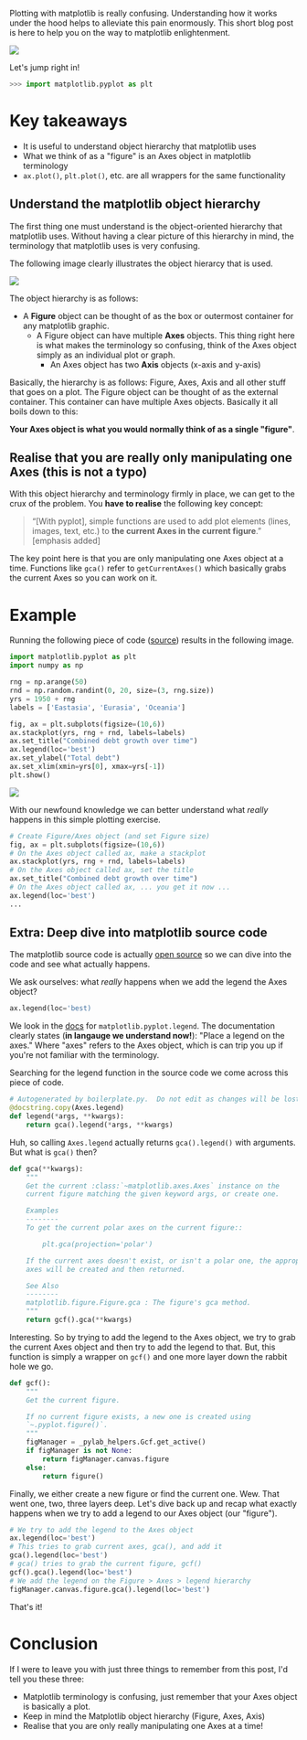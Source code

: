 Plotting with matplotlib is really confusing. Understanding how it works
under the hood helps to alleviate this pain enormously. This short blog post
is here to help you on the way to matplotlib enlightenment.

<img src="/assets/2019-12-24-matplotlib/matplotlib.jpg">

Let's jump right in!

```python
>>> import matplotlib.pyplot as plt
```

# Key takeaways

* It is useful to understand object hierarchy that matplotlib uses
* What we think of as a "figure" is an Axes object in matplotlib terminology
* `ax.plot()`, `plt.plot()`, etc. are all wrappers for the same functionality

## Understand the matplotlib object hierarchy

The first thing one must understand is the object-oriented hierarchy
that matplotlib uses. Without having a clear picture of this hierarchy in mind, the
terminology that matplotlib uses is very confusing.

The following image clearly illustrates the object hierarcy that is used. 

<img src="/assets/2019-12-24-matplotlib/matplotlib_hierarchy.png">

The object hierarchy is as follows: 

* A **Figure** object can be thought of as the box or outermost container for any matplotlib graphic. 
    * A Figure object can have multiple **Axes** objects. This thing right here is what makes the terminology so confusing, think of the Axes object simply as an individual plot or graph. 
        * An Axes object has two **Axis** objects (x-axis and y-axis)

Basically, the hierarchy is as follows: Figure, Axes, Axis and all other stuff that goes on a plot. The Figure object can be thought of as the external container. This container can have multiple Axes objects. Basically it all boils down to this: 

**Your Axes object is what you would normally think of as a single "figure"**. 

## Realise that you are really only manipulating one Axes (this is not a typo)

With this object hierarchy and terminology firmly in place, we can get to the
crux of the problem. You **have to realise** the following key concept:

>“[With pyplot], simple functions are used to add plot elements (lines,
images, text, etc.) to **the current Axes in the current figure**.” [emphasis
added]

The key point here is that you are only manipulating one Axes object at a
time. Functions like `gca()` refer to `getCurrentAxes()` which basically
grabs the current Axes so you can work on it.

# Example

Running the following piece of code ([source](https://realpython.com/python-matplotlib-guide/)) results in the following image. 

```python
import matplotlib.pyplot as plt
import numpy as np 

rng = np.arange(50)
rnd = np.random.randint(0, 20, size=(3, rng.size))
yrs = 1950 + rng
labels = ['Eastasia', 'Eurasia', 'Oceania']

fig, ax = plt.subplots(figsize=(10,6))
ax.stackplot(yrs, rng + rnd, labels=labels)
ax.set_title("Combined debt growth over time")
ax.legend(loc='best')
ax.set_ylabel("Total debt")
ax.set_xlim(xmin=yrs[0], xmax=yrs[-1])
plt.show()
```

<img src="/assets/2019-12-24-matplotlib/stackplot.png">

With our newfound knowledge we can better understand what *really* happens in this simple plotting exercise.

```python
# Create Figure/Axes object (and set Figure size)
fig, ax = plt.subplots(figsize=(10,6))
# On the Axes object called ax, make a stackplot
ax.stackplot(yrs, rng + rnd, labels=labels)
# On the Axes object called ax, set the title
ax.set_title("Combined debt growth over time")
# On the Axes object called ax, ... you get it now ... 
ax.legend(loc='best')
...
```

## Extra: Deep dive into matplotlib source code

The matplotlib source code is actually [open source](https://github.com/matplotlib/matplotlib) so we can dive into the code and see what actually happens. 

We ask ourselves: what *really* happens when we add the legend the Axes object?

```python
ax.legend(loc='best)
```

We look in the [docs](https://matplotlib.org/3.1.1/_modules/matplotlib/pyplot.html#legend) for `matplotlib.pyplot.legend`. The documentation clearly states (**in langauge we understand now!**): "Place a legend on the axes." Where "axes" refers to the Axes object, which is can trip you up if you're not familiar with the terminology. 

Searching for the legend function in the source code we come across this piece of code. 

```python
# Autogenerated by boilerplate.py.  Do not edit as changes will be lost.
@docstring.copy(Axes.legend)
def legend(*args, **kwargs):
    return gca().legend(*args, **kwargs)
```

Huh, so calling `Axes.legend` actually returns `gca().legend()` with arguments. But what is `gca()` then? 

```python
def gca(**kwargs):
    """
    Get the current :class:`~matplotlib.axes.Axes` instance on the
    current figure matching the given keyword args, or create one.

    Examples
    --------
    To get the current polar axes on the current figure::

        plt.gca(projection='polar')

    If the current axes doesn't exist, or isn't a polar one, the appropriate
    axes will be created and then returned.

    See Also
    --------
    matplotlib.figure.Figure.gca : The figure's gca method.
    """
    return gcf().gca(**kwargs)
```

Interesting. So by trying to add the legend to the Axes object, we try to grab the current Axes object and then try to add the legend to that. But, this function is simply a wrapper on `gcf()` and one more layer down the rabbit hole we go. 

```python
def gcf():
    """
    Get the current figure.

    If no current figure exists, a new one is created using
    `~.pyplot.figure()`.
    """
    figManager = _pylab_helpers.Gcf.get_active()
    if figManager is not None:
        return figManager.canvas.figure
    else:
        return figure()
```

Finally, we either create a new figure or find the current one. Wew. That went one, two, three layers deep. Let's dive back up and recap what exactly happens when we try to add a legend to our Axes object (our "figure"). 

```python
# We try to add the legend to the Axes object
ax.legend(loc='best')
# This tries to grab current axes, gca(), and add it
gca().legend(loc='best')
# gca() tries to grab the current figure, gcf()
gcf().gca().legend(loc='best')
# We add the legend on the Figure > Axes > legend hierarchy
figManager.canvas.figure.gca().legend(loc='best')
```

That's it!

# Conclusion

If I were to leave you with just three things to remember from this post, I'd tell you these three: 

* Matplotlib terminology is confusing, just remember that your Axes object is basically a plot. 
* Keep in mind the Matplotlib object hierarchy (Figure, Axes, Axis)
* Realise that you are only really manipulating one Axes at a time!